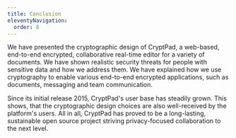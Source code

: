 ```yaml
---
title: Conclusion
eleventyNavigation:
  order: 8
---
```


We have presented the cryptographic design of CryptPad, a web-based, end-to-end
encrypted, collaborative real-time editor for a variety of documents.
We have shown realistic security threats for people with sensitive data and how
we address them.
We have explained how we use cryptography to enable various end-to-end encrypted
applications, such as documents, messaging and team communication.

Since its initial release 2015, CryptPad's user base has steadily grown.
This shows, that the cryptographic design choices are also well-received by the
platform's users.
All in all, CryptPad has proved to be a long-lasting, sustainable open source
project striving privacy-focused collaboration to the next level.
